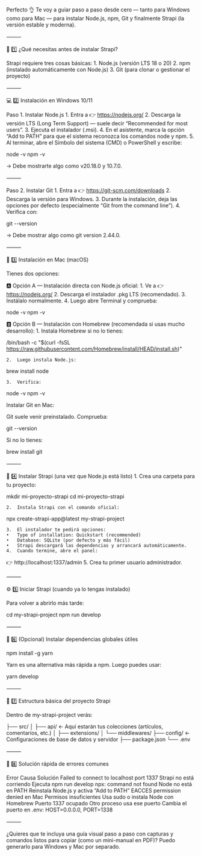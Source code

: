 Perfecto 👌
Te voy a guiar paso a paso desde cero — tanto para Windows como para Mac — para instalar Node.js, npm, Git y finalmente Strapi (la versión estable y moderna).

⸻

🧩 1️⃣ ¿Qué necesitas antes de instalar Strapi?

Strapi requiere tres cosas básicas:
	1.	Node.js (versión LTS 18 o 20)
	2.	npm (instalado automáticamente con Node.js)
	3.	Git (para clonar o gestionar el proyecto)

⸻

💻 2️⃣ Instalación en Windows 10/11

Paso 1. Instalar Node.js
	1.	Entra a 👉 https://nodejs.org/
	2.	Descarga la versión LTS (Long Term Support) — suele decir “Recommended for most users”.
	3.	Ejecuta el instalador (.msi).
	4.	En el asistente, marca la opción “Add to PATH” para que el sistema reconozca los comandos node y npm.
	5.	Al terminar, abre el Símbolo del sistema (CMD) o PowerShell y escribe:

node -v
npm -v

→ Debe mostrarte algo como v20.18.0 y 10.7.0.

⸻

Paso 2. Instalar Git
	1.	Entra a 👉 https://git-scm.com/downloads
	2.	Descarga la versión para Windows.
	3.	Durante la instalación, deja las opciones por defecto (especialmente “Git from the command line”).
	4.	Verifica con:

git --version

→ Debe mostrar algo como git version 2.44.0.

⸻

🍏 3️⃣ Instalación en Mac (macOS)

Tienes dos opciones:

🅰️ Opción A — Instalación directa con Node.js oficial:
	1.	Ve a 👉 https://nodejs.org/
	2.	Descarga el instalador .pkg LTS (recomendado).
	3.	Instálalo normalmente.
	4.	Luego abre Terminal y comprueba:

node -v
npm -v



🅱️ Opción B — Instalación con Homebrew (recomendada si usas mucho desarrollo):
	1.	Instala Homebrew si no lo tienes:

/bin/bash -c "$(curl -fsSL https://raw.githubusercontent.com/Homebrew/install/HEAD/install.sh)"


	2.	Luego instala Node.js:

brew install node


	3.	Verifica:

node -v
npm -v



Instalar Git en Mac:

Git suele venir preinstalado. Comprueba:

git --version

Si no lo tienes:

brew install git


⸻

🚀 4️⃣ Instalar Strapi (una vez que Node.js está listo)
	1.	Crea una carpeta para tu proyecto:

mkdir mi-proyecto-strapi
cd mi-proyecto-strapi


	2.	Instala Strapi con el comando oficial:

npx create-strapi-app@latest my-strapi-project


	3.	El instalador te pedirá opciones:
	•	Type of installation: Quickstart (recommended)
	•	Database: SQLite (por defecto y más fácil)
	•	Strapi descargará las dependencias y arrancará automáticamente.
	4.	Cuando termine, abre el panel:
👉 http://localhost:1337/admin
	5.	Crea tu primer usuario administrador.

⸻

⚙️ 5️⃣ Iniciar Strapi (cuando ya lo tengas instalado)

Para volver a abrirlo más tarde:

cd my-strapi-project
npm run develop


⸻

🧠 6️⃣ (Opcional) Instalar dependencias globales útiles

npm install -g yarn

Yarn es una alternativa más rápida a npm.
Luego puedes usar:

yarn develop


⸻

🧩 7️⃣ Estructura básica del proyecto Strapi

Dentro de my-strapi-project verás:

├── src/
│   ├── api/              ← Aquí estarán tus colecciones (artículos, comentarios, etc.)
│   ├── extensions/
│   └── middlewares/
├── config/               ← Configuraciones de base de datos y servidor
├── package.json
└── .env


⸻

🧰 8️⃣ Solución rápida de errores comunes

Error	Causa	Solución
Failed to connect to localhost port 1337	Strapi no está corriendo	Ejecuta npm run develop
npx: command not found	Node no está en PATH	Reinstala Node.js y activa “Add to PATH”
EACCES permission denied en Mac	Permisos insuficientes	Usa sudo o instala Node con Homebrew
Puerto 1337 ocupado	Otro proceso usa ese puerto	Cambia el puerto en .env: HOST=0.0.0.0, PORT=1338


⸻

¿Quieres que te incluya una guía visual paso a paso con capturas y comandos listos para copiar (como un mini-manual en PDF)?
Puedo generarlo para Windows y Mac por separado.
